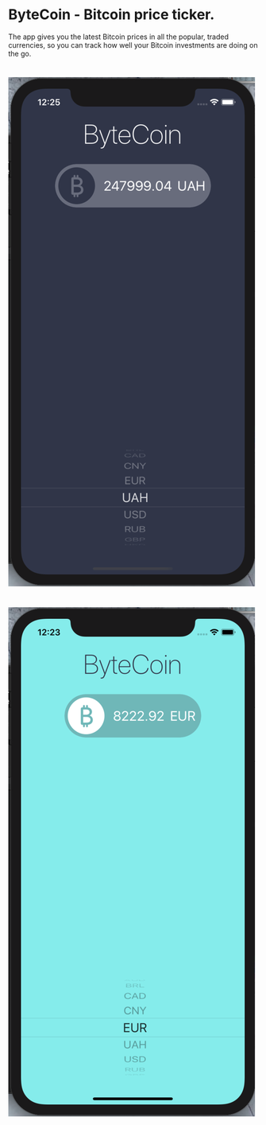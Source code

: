 # ByteCoin - Bitcoin price ticker. 

The app gives you the latest Bitcoin prices in all the popular, traded currencies, so you can track how well your Bitcoin investments are doing on the go.
#
![alt_text](Screenshots/Dark.png)
# 
![alt_text](Screenshots/Light.png)
